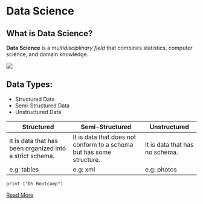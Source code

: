 # Data Science
## What is Data Science?

**Data Science** is a *multidisciplinary field* that combines statistics, computer science, and domain knowledge.

![](https://github.com/Tuwaiq-Data-Science-Bootcamp-V4/Markdown-Lab1/blob/baa0fcd59a13871b492ff2ba658d0080bb474e7e/DS.png)

## Data Types:
- Structured Data
- Semi-Structured Data
- Unstructured Data


| Structured | Semi-Structured | Unstructured |
| ----------- | ----------- | ----------- |
| It is data that has been organized into a strict schema. | It is data that does not conform to a schema but has some structure. | It is data that has no schema. |
| e.g: tables | e.g: xml | e.g: photos |

```
print ("DS Bootcamp")
```

[Read More]([https://www.google.com](https://en.wikipedia.org/wiki/Data_science”)https://en.wikipedia.org/wiki/Data_science”)
